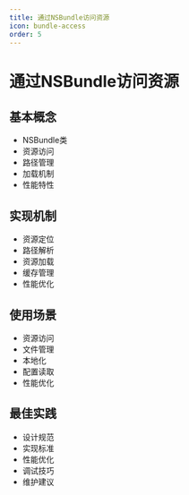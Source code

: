 ```yaml
---
title: 通过NSBundle访问资源
icon: bundle-access
order: 5
---
```


# 通过NSBundle访问资源

## 基本概念
- NSBundle类
- 资源访问
- 路径管理
- 加载机制
- 性能特性

## 实现机制
- 资源定位
- 路径解析
- 资源加载
- 缓存管理
- 性能优化

## 使用场景
- 资源访问
- 文件管理
- 本地化
- 配置读取
- 性能优化

## 最佳实践
- 设计规范
- 实现标准
- 性能优化
- 调试技巧
- 维护建议
